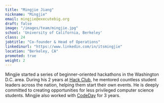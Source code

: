 ```yaml
---
title: "Mingjie Jiang"
nickname: "Mingjie"
email: mingjie@executebig.org
draft: false
image: "/images/team/mingjie.jpg"
school: 'University of California, Berkeley'
class: 24
jobtitle: "Co-founder & Head of Operations"
linkedinurl: "https://www.linkedin.com/in/itsmingjie"
location: "Berkeley, CA"
promoted: true
weight: 2
---
```


Mingjie started a series of beginner-oriented hackathons in the Washington D.C. area. During his 2 years at [Hack Club](https://hackclub.com/), he mentored countless student leaders across the nation, helping them start their own events. He is deeply committed to creating opportunities for less privileged computer science students. Mingjie also worked with [CodeDay](https://www.codeday.org/) for 3 years.
